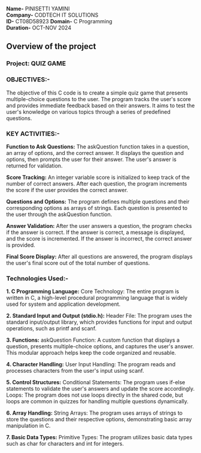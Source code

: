 **Name-** PINISETTI YAMINI           
**Company-** CODTECH IT SOLUTIONS     
**ID-** CT08D58923
**Domain-** C Programming              
**Duration-** OCT-NOV 2024     

## Overview of the project

### Project: QUIZ GAME

### OBJECTIVES:-
The objective of this C code is to create a simple quiz game that presents multiple-choice questions to the user. The program tracks the user's score and provides immediate feedback based on their answers. It aims to test the user's knowledge on various topics through a series of predefined questions.

### KEY ACTIVITIES:-
**Function to Ask Questions:**
The askQuestion function takes in a question, an array of options, and the correct answer.
It displays the question and options, then prompts the user for their answer.
The user's answer is returned for validation.

**Score Tracking:**
An integer variable score is initialized to keep track of the number of correct answers.
After each question, the program increments the score if the user provides the correct answer.

**Questions and Options:**
The program defines multiple questions and their corresponding options as arrays of strings.
Each question is presented to the user through the askQuestion function.

**Answer Validation:**
After the user answers a question, the program checks if the answer is correct.
If the answer is correct, a message is displayed, and the score is incremented.
If the answer is incorrect, the correct answer is provided.

**Final Score Display:**
After all questions are answered, the program displays the user's final score out of the total number of questions.

### Technologies Used:-


**1. C Programming Language:**
Core Technology: The entire program is written in C, a high-level procedural programming language that is widely used for system and application development.

**2. Standard Input and Output (stdio.h):**
Header File: The program uses the standard input/output library, which provides functions for input and output operations, such as printf and scanf.

**3. Functions:**
askQuestion Function: A custom function that displays a question, presents multiple-choice options, and captures the user's answer. This modular approach helps keep the code organized and reusable.

**4. Character Handling:**
User Input Handling: The program reads and processes characters from the user's input using scanf.

**5. Control Structures:**
Conditional Statements: The program uses if-else statements to validate the user's answers and update the score accordingly.
Loops: The program does not use loops directly in the shared code, but loops are common in quizzes for handling multiple questions dynamically.

**6. Array Handling:**
String Arrays: The program uses arrays of strings to store the questions and their respective options, demonstrating basic array manipulation in C.

**7. Basic Data Types:**
Primitive Types: The program utilizes basic data types such as char for characters and int for integers.
